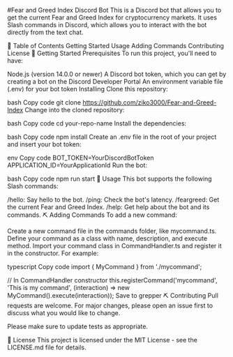 #Fear and Greed Index Discord Bot
This is a Discord bot that allows you to get the current Fear and Greed Index for cryptocurrency markets. It uses Slash commands in Discord, which allows you to interact with the bot directly from the text chat.

📝 Table of Contents
Getting Started
Usage
Adding Commands
Contributing
License
🏁 Getting Started <a name = "getting_started"></a>
Prerequisites
To run this project, you'll need to have:

Node.js (version 14.0.0 or newer)
A Discord bot token, which you can get by creating a bot on the Discord Developer Portal
An environment variable file (.env) for your bot token
Installing
Clone this repository:

bash
Copy code
git clone https://github.com/ziko3000/Fear-and-Greed-Index
Change into the cloned repository:

bash
Copy code
cd your-repo-name
Install the dependencies:

bash
Copy code
npm install
Create an .env file in the root of your project and insert your bot token:

env
Copy code
BOT_TOKEN=YourDiscordBotToken
APPLICATION_ID=YourApplicationId
Run the bot:

bash
Copy code
npm run start
🎈 Usage <a name = "usage"></a>
This bot supports the following Slash commands:

/hello: Say hello to the bot.
/ping: Check the bot's latency.
/feargreed: Get the current Fear and Greed Index.
/help: Get help about the bot and its commands.
⛏️ Adding Commands <a name = "adding_commands"></a>
To add a new command:

Create a new command file in the commands folder, like mycommand.ts.
Define your command as a class with name, description, and execute method.
Import your command class in CommandHandler.ts and register it in the constructor.
For example:

typescript
Copy code
import { MyCommand } from './mycommand';

// In CommandHandler constructor
this.registerCommand('mycommand', 'This is my command', (interaction) => new MyCommand().execute(interaction));
Save to grepper
⛏️ Contributing <a name = "contributing"></a>
Pull requests are welcome. For major changes, please open an issue first to discuss what you would like to change.

Please make sure to update tests as appropriate.

📄 License <a name = "license"></a>
This project is licensed under the MIT License - see the LICENSE.md file for details.
